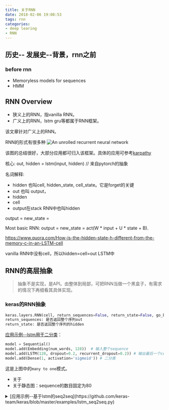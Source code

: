 ```yaml
---
title: 关于RNN
date: 2018-02-06 19:08:53
tags: rnn
categories:
- deep learing
- RNN
---
```


##



## 历史-- 发展史--背景，rnn之前

### before rnn
-  Memoryless models for sequences
-  HMM


## RNN Overview

- 狭义上的RNN，指vanilla RNN。
- 广义上的RNN，lstm gru等都属于RNN框架。

该文章针对广义上的RNN。

RNN的形式有很多种
<image title="An unrolled recurrent neural network" src="https://github.com/xsung/raw/raw/master/rnn-overview-xs.png" >

该图的总结很好，大部分应用都可归入该框架。具体的应用可参考[karpathy](http://karpathy.github.io/2015/05/21/rnn-effectiveness/)
<!-- 框架之外的模型: attention -->

核心:
out, hidden = lstm(input, hidden)  // 来自pytorch的抽象


名词解释:
- hidden 也叫cell, hidden_state, cell_state。它是forget的关键
- out 也叫 output，
- hidden
- cell
- output在stack RNN中也叫hidden

output = new_state =

Most basic RNN:
output = new_state = act(W * input + U * state + B).

https://www.quora.com/How-is-the-hidden-state-h-different-from-the-memory-c-in-an-LSTM-cell

vanilla RNN中没有cell，所以hidden=cell=out
LSTM中


## RNN的高层抽象

> 抽象不是实现，是API。由整体到局部，可把RNN当做一个黑盒子，有需求的情况下再细看其具体实现。

### keras的RNN抽象

```python
keras.layers.RNN(cell, return_sequences=False, return_state=False, go_backwards=False, stateful=False, unroll=False)
return_sequences: 是否返回整个序列out
return_state: 是否返回整个序列的hidden
```


[应用示例--lstm用于二分类](https://github.com/keras-team/keras/blob/master/examples/imdb_lstm.py#L41)：

```python
model = Sequential()
model.add(Embedding(num_words, 128))  # 输入整个sequence
model.add(LSTM(128, dropout=0.2, recurrent_dropout=0.2)) # 输出最后一个cell的output
model.add(Dense(1, activation='sigmoid')) # 二分类
```
这是上图中的`many to one`模式。

- 关于
- 关于静态图：sequence的数目固定为80


<details>
  <summary>[应用示例--基于lstm的seq2seq](https://github.com/keras-team/keras/blob/master/examples/lstm_seq2seq.py)</summary>
  <div>
  ```
  # Define an input sequence and process it.
  encoder_inputs = Input(shape=(None, num_encoder_tokens))
  encoder = LSTM(latent_dim, return_state=True)
  encoder_outputs, state_h, state_c = encoder(encoder_inputs)
  # We discard `encoder_outputs` and only keep the states.
  encoder_states = [state_h, state_c]

  # Set up the decoder, using `encoder_states` as initial state.
  decoder_inputs = Input(shape=(None, num_decoder_tokens))
  # We set up our decoder to return full output sequences,
  # and to return internal states as well. We don't use the
  # return states in the training model, but we will use them in inference.
  decoder_lstm = LSTM(latent_dim, return_sequences=True, return_state=True)
  decoder_outputs, _, _ = decoder_lstm(decoder_inputs,
                                       initial_state=encoder_states)
  decoder_dense = Dense(num_decoder_tokens, activation='softmax')
  decoder_outputs = decoder_dense(decoder_outputs)
  ```
  <div>
</details>

<details>
  <summary>[应用示例--基于lstm的attention-seq2seq](https://github.com/keras-team/keras/blob/master/examples/lstm_seq2seq.py)</summary>
  <p><code>
  </code></p>
</details>


keras是对整个sequence做的抽象。因为keras是面向tensorflow和theano的静态图做的封装。



### pytorch的RNN抽象

应用示例--基于lstm的
```python
# for a sequence inputs
for input in inputs:
  # Step through the sequence one element at a time
  out, hidden = lstm(input, hidden)
```

```python
output, (h_n, c_n) = lstm(input, (h_0, c_0))
```
pytorch是动态图，会随着inputsequence

[源码实现](https://github.com/pytorch/pytorch/blob/master/torch/nn/modules/rnn.py#L346)



## tensorflow的抽象



[示例--基于lstm的语言模型](https://www.tensorflow.org/tutorials/recurrent)

```
lstm = tf.contrib.rnn.BasicLSTMCell(lstm_size)
output, state = lstm(words, state) # 这里的输入和输出都是符号，类型是tf.placeholder，lstm参数是tf.variable
```

[BasicLSTMCell源码](https://github.com/tensorflow/tensorflow/blob/master/tensorflow/python/ops/rnn_cell_impl.py#L476)


## 基于RNN的变形（mainstream variation）

### cell


### cascade rnn


char-rnn + word rnn (Finding Function in Form: Compositional Character Models for Open Vocabulary Word Representation)  
char-cnn + word rnn (Exploring the Limits of Language Modeling)


## sequence labeling

Part-of-speech Tagging


## attention





## rnn new trends



## 未分类

recurrent highway network

## 参考
[The Unreasonable Effectiveness of Recurrent Neural Networks](http://karpathy.github.io/2015/05/21/rnn-effectiveness/)
